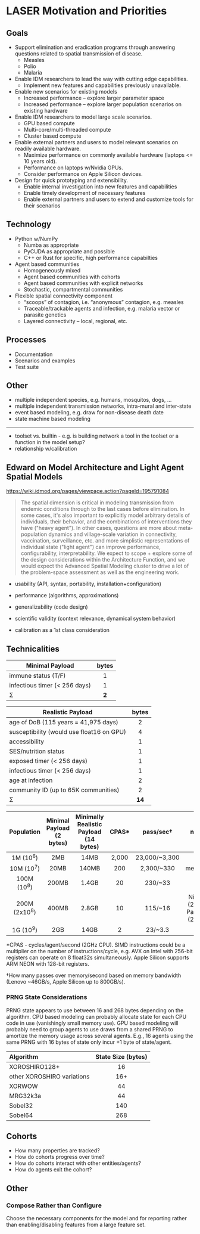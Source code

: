 # LASER Motivation and Priorities

## Goals

* Support elimination and eradication programs through answering questions related to spatial transmission of disease.
  * Measles
  * Polio
  * Malaria
* Enable IDM researchers to lead the way with cutting edge capabilities.
  * Implement new features and capabilities previously unavailable.
* Enable new scenarios for existing models
  * Increased performance – explore larger parameter space
  * Increased performance – explore larger population scenarios on existing hardware
* Enable IDM researchers to model large scale scenarios.
  * GPU based compute
  * Multi-core/multi-threaded compute
  * Cluster based compute
* Enable external partners and users to model relevant scenarios on readily available hardware.
  * Maximize performance on commonly available hardware (laptops <= 10 years old).
  * Performance on laptops w/Nvidia GPUs.
  * Consider performance on Apple Silicon devices.
* Design for quick prototyping and extensibility.
  * Enable internal investigation into new features and capabilities
  * Enable timely development of necessary features
  * Enable external partners and users to extend and customize tools for their scenarios

## Technology

* Python w/NumPy
  * Numba as appropriate
  * PyCUDA as appropriate and possible
  * C++ or Rust for specific, high performance capabilties
* Agent based communities
  * Homogeneously mixed
  * Agent based communities with cohorts
  * Agent based communities with explicit networks
  * Stochastic, compartmental communities
* Flexible spatial connectivity component
  * “scoops” of contagion, i.e. “anonymous” contagion, e.g. measles
  * Traceable/trackable agents and infection, e.g. malaria vector or parasite genetics
  * Layered connectivity – local, regional, etc.

## Processes

* Documentation
* Scenarios and examples
* Test suite

## Other

* multiple independent species, e.g. humans, mosquitos, dogs, ...
* multiple independent transmission networks, intra-mural and inter-state
* event based modeling, e.g. draw for non-disease death date
* state machine based modeling

----

* toolset vs. builtin - e.g. is building network a tool in the toolset or a function in the model setup?
* relationship w/calibration

## Edward on Model Architecture and Light Agent Spatial Models

https://wiki.idmod.org/pages/viewpage.action?pageId=195791084

> The spatial dimension is critical in modeling transmission from endemic conditions through to the last cases before elimination. In some cases, it's also important to explicitly model arbitrary details of individuals, their behavior, and the combinations of interventions they have ("heavy agent"). In other cases, questions are more about meta-population dynamics and village-scale variation in connectivity, vaccination, surveillance, etc. and more simplistic representations of individual state ("light agent") can improve performance, configurability, interpretability. We expect to scope + explore some of the design considerations within the Architecture Function, and we would expect the Advanced Spatial Modeling cluster to drive a lot of the problem-space assessment as well as the engineering work.

* usability (API, syntax, portability, installation+configuration)
* performance (algorithms, approximations)
* generalizability (code design)
* scientific validity (context relevance, dynamical system behavior)

* calibration as a 1st class consideration

## Technicalities

|Minimal Payload|bytes|
|---------------|:---:|
| immune status (T/F) | 1 |
| infectious timer (\< 256 days) | 1 |
| &Sigma; | **2** |

|Realistic Payload|bytes|
|-----------------|:---:|
| age of DoB (115 years = 41,975 days) | 2 |
| susceptibility (would use float16 on GPU) | 4 |
| accessibility | 1 |
| SES/nutrition status | 1 |
| exposed timer (\< 256 days) | 1 |
| infectious timer (\< 256 days) | 1 |
| age at infection | 2 |
| community ID (up to 65K communities) | 2 |
| &Sigma; | **14** |

|Population|Minimal Payload<br>(2 bytes)|Minimally Realistic<br>Payload (14 bytes)|CPAS*|pass/sec†|notes|
|:--------:|:---------------------:|:---------------:|:-:|:-:|:-:|
|1M  (10<sup>6</sup>)|2MB|14MB|2,000|23,000/~3,300||
|10M (10<sup>7</sup>)|20MB|140MB|200|2,300/~330|megacity|
|100M (10<sup>8</sup>)|200MB|1.4GB|20|230/~33||
|200M (2x10<sup>8</sup>)|400MB|2.8GB|10|115/~16|Nigeria (231M)<br>Pakistan (242M)|
|1G (10<sup>9</sup>)|2GB|14GB|2|23/~3.3||

*CPAS - cycles/agent/second (2GHz CPU). SIMD instructions could be a multiplier on the number of instructions/cycle, e.g. AVX on Intel with 256-bit registers can operate on 8 float32s simultaneously. Apple Silicon supports ARM NEON with 128-bit registers.

†How many passes over memory/second based on memory bandwidth (Lenovo ~46GB/s, Apple Silicon up to 800GB/s).

### PRNG State Considerations

PRNG state appears to use between 16 and 268 bytes depending on the algorithm. CPU based modeling can probably allocate state for each CPU code in use (vanishingly small memory use). GPU based modeling will probably need to group agents to use draws from a shared PRNG to amortize the memory usage across several agents. E.g., 16 agents using the same PRNG with 16 bytes of state only incur +1 byte of state/agent.

|Algorithm|State Size (bytes)|
|:--------|:----------------:|
|XOROSHIRO128+| 16 |
|other XOROSHIRO variations| 16+ |
|XORWOW| 44 |
|MRG32k3a| 44 |
|Sobel32| 140 |
|Sobel64| 268 |

## Cohorts

- How many properties are tracked?
- How do cohorts progress over time?
- How do cohorts interact with other entities/agents?
- How do agents exit the cohort?

## Other

### Compose Rather than Configure

Choose the necessary components for the model and for reporting rather than enabling/disabling features from a large feature set.

